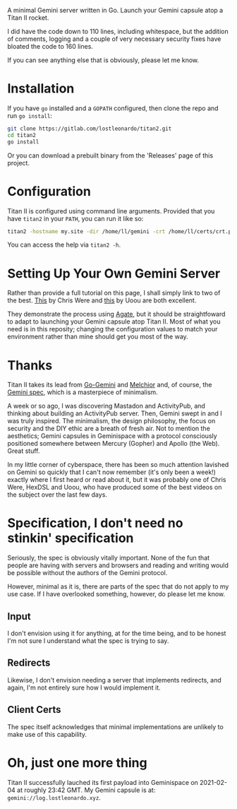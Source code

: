 A minimal Gemini server written in Go. Launch your Gemini capsule atop a Titan II rocket.

I did have the code down to 110 lines, including whitespace, but the addition of comments, 
logging and a couple of very necessary security fixes have bloated the code to 160 lines. 

If you can see anything else that is obviously, please let me know.

# Installation

If you have `go` installed and a `GOPATH` configured, then clone the repo and run `go install`:

```sh
git clone https://gitlab.com/lostleonardo/titan2.git
cd titan2
go install
```

Or you can download a prebuilt binary from the 'Releases' page of this project. 

# Configuration

Titan II is configured using command line arguments. Provided that you have `titan2` in your `PATH`,
you can run it like so:

```sh
titan2 -hostname my.site -dir /home/ll/gemini -crt /home/ll/certs/crt.pem -key /home/ll/key.pem -port 1965
```

You can access the help via `titan2 -h`.

# Setting Up Your Own Gemini Server

Rather than provide a full tutorial on this page, I shall simply link to two of the best. 
[This](https://share.tube/videos/watch/4fe4e1f0-7896-4b8c-bfb8-2ff19c78d8e5) by
Chris Were and [this](https://share.tube/videos/watch/a44503e9-efdf-48ea-a30d-f5eec00214db) by Uoou are both excellent.

They demonstrate the process using [Agate](https://github.com/mbrubeck/agate), but it should be
straightfoward to adapt to launching your Gemini capsule atop Titan II. Most of what you need is
in this reposity; changing the configuration values to match your environment rather than mine
should get you most of the way.

# Thanks

Titan II takes its lead from [Go-Gemini](https://git.sr.ht/~yotam/go-gemini) and
[Melchior](https://github.com/praetoriansentry/melchior) and, of course, the 
[Gemini spec](https://gemini.circumlunar.space/docs/specification.html), which is a masterpiece of minimalism.

A week or so ago, I was discovering Mastadon and ActivityPub, and thinking about building an ActivityPub
server. Then, Gemini swept in and I was truly inspired. The minimalism, the design philosophy, the focus on security
and the DIY ethic are a breath of fresh air. Not to mention the aesthetics; Gemini capsules in Geminispace with
a protocol consciously positioned somewhere between Mercury (Gopher) and Apollo (the Web). Great stuff.

In my little corner of cyberspace, there has been so much attention lavished on Gemini so quickly
that I can't now remember (it's only been a week!) exactly where I first heard or read about it, but it was probably
one of Chris Were, HexDSL and Uoou, who have produced some of the best videos on the subject over the last few days.

# Specification, I don't need no stinkin' specification

Seriously, the spec is obviously vitally important. None of the fun that people are having with servers
and browsers and reading and writing would be possible without the authors of the Gemini protocol.

However, minimal as it is, there are parts of the spec that do not apply to my use case. If I have overlooked
something, however, do please let me know.

## Input

I don't envision using it for anything, at for the time being, and to be honest I'm not sure I understand
what the spec is trying to say.

## Redirects

Likewise, I don't envision needing a server that implements redirects, and again, I'm
not entirely sure how I would implement it.

## Client Certs

The spec itself acknowledges that minimal implementations are unlikely to make use of this capability.

# Oh, just one more thing

Titan II successfully lauched its first payload into Geminispace on 2021-02-04 at roughly 23:42 GMT. 
My Gemini capsule is at: `gemini://log.lostleonardo.xyz`.
